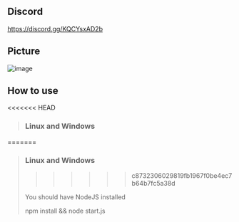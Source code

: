 ## Discord
https://discord.gg/KQCYsxAD2b

## Picture
![image](https://user-images.githubusercontent.com/97077459/159224877-ab364ae4-cdf2-4424-9ac4-49a9315badb5.png)

## How to use
<<<<<<< HEAD
> ### **Linux** and **Windows**
=======
> ### **Linux and Windows**
>>>>>>> c8732306029819fb1967f0be4ec7b64b7fc5a38d
>
> You should have NodeJS installed
>
> npm install && node start.js
